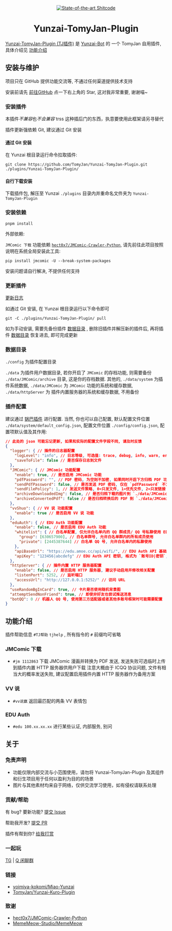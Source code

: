 <div align=center>

[![State-of-the-art Shitcode](https://img.shields.io/static/v1?label=State-of-the-art&message=Shitcode&color=7B5804)](https://github.com/TomyJan/Yunzai-TomyJan-Plugin)

# Yunzai-TomyJan-Plugin

</div>

[Yunzai-TomyJan-Plugin (TJ插件)](https://github.com/TomyJan/Yunzai-TomyJan-Plugin) 是 [Yunzai-Bot](https://github.com/yoimiya-kokomi/Miao-Yunzai) 的 一个 TomyJan 自用插件, 具体介绍见 [功能介绍](#功能介绍)

## 安装与维护

项目只在 GitHub 提供功能交流等, 不通过任何渠道提供技术支持

安装前请先 [前往GitHub](https://github.com/TomyJan/Yunzai-TomyJan-Plugin/) 点一下右上角的 Star, 这对我非常重要, 谢谢喵~

### 安装插件

本插件*不兼容*也*不会兼容* trss 这种插后门的东西，执意要使用此框架请另寻替代

插件更新强依赖 Git, 建议通过 Git 安装

#### 通过 Git 安装

在 Yunzai 根目录运行命令拉取插件:
```shell
git clone https://github.com/TomyJan/Yunzai-TomyJan-Plugin.git ./plugins/Yunzai-TomyJan-Plugin/
```

#### 自行下载安装

下载插件包, 解压至 Yunzai `./plugins` 目录内并重命名文件夹为 `Yunzai-TomyJan-Plugin`

### 安装依赖

```shell
pnpm install
```

外部依赖:

`JMComic 下载` 功能依赖 [`hect0x7/JMComic-Crawler-Python`](https://github.com/hect0x7/JMComic-Crawler-Python), 请先前往此项目按照说明在系统全局安装此工具:

```shell
pip install jmcomic -U --break-system-packages
```

安装问题请自行解决, 不提供任何支持

### 更新插件

[更新日志](/CHANGELOG.md)

如通过 Git 安装, 在 Yunzai 根目录运行以下命令即可

```shell
git -C ./plugins/Yunzai-TomyJan-Plugin/ pull
```

如为手动安装, 需要先备份插件 [数据目录](#数据目录) , 删除旧插件并解压新的插件后, 再将插件 [数据目录](#数据目录) 恢复进去, 即可完成更新

### 数据目录

`./config` 为插件配置目录

`./data` 为插件用户数据目录, 若你开启了 `JMComic` 的存档功能, 则需要备份 `./data/JMComic/archive` 目录, 这是你的存档数据.
其他的, `./data/system` 为插件系统数据, `./data/JMComic` 为 `JMComic` 功能的系统和缓存数据, `./data/httpServer` 为 插件内置服务器的系统和缓存数据, 不用备份

### 插件配置

建议通过 [锅巴插件](https://gitee.com/guoba-yunzai/guoba-plugin) 进行配置. 当然, 你也可以自己配置, 默认配置文件位置 `./data/system/default_config.json`, 配置文件位置 `./config/config.json`, 配置项默认值及其作用:

```json
// 此处的 json 可能忘记更新, 如果和实际的配置文件字段不同, 请及时反馈
{
  "logger": { // 插件的日志器配置
    "logLevel": "info", // 日志等级, 可选值: trace, debug, info, warn, error, fatal
    "saveToFile": false // 是否保存日志到文件
  },
  "JMComic": { // JMComic 功能配置
    "enable": true, // 是否启用 JMComic 功能
    "pdfPassword": "", // PDF 密码, 为空则不加密, 如果同时开启下方归档 PDF 功能, 请请确保设置的密码没有不可用于文件名的字符
    "sendPdfPassword": false, // 是否发送 PDF 密码, 仅在 `pdfPassword` 不为空时生效
    "sendFilePolicy": 1, // 发送文件策略, 0=只发文件, 1=优先文件, 2=只发链接
    "archiveDownloadedImg": false, // 是否归档下载的图片到 `./data/JMComic/archive/download/`, 若开启, 归档将同时将用作下载加速
    "archiveConvertedPdf": false // 是否归档转换后的 PDF 到 `./data/JMComic/archive/convert/`, 若为加密 PDF 则文件名会加上密码, 请确保设置的密码没有不可用于文件名的字符
  },
  "vvShuo": { // VV 说 功能配置
    "enable": true // 是否启用 VV 说 功能
  },
  "eduAuth": { // EDU Auth 功能配置
    "enable": false, // 是否启用 EDU Auth 功能
    "whitelist": { // 白名单配置, 仅允许白名单内的 QQ 群成员/ QQ 号私聊使用 EDU Auth 功能
      "group": [630657900], // 白名单群号, 允许白名单群内的所有成员使用
      "private": [2445387644] // 白名单 QQ 号, 允许白名单内的私聊使用
    },
    "apiBaseUrl": "https://edu.amoe.cc/api/wifi/", // EDU Auth API 基础 URL
    "apiKey": "123456|abcdefg" // EDU Auth API 密钥, 格式为 `账号ID|密钥`, 请前往 [EDU Auth](https://edu.amoe.cc/user) 获取
  },
  "httpServer": { // 插件内置 HTTP 服务器配置
    "enable": false, // 是否启用 HTTP 服务器, 建议手动启用并修改相关配置
    "listenPort": 5252, // 监听端口
    "accessUrl": "http://127.0.0.1:5252/" // 访问 URL
  },
  "useRandomBgInCard": true, // 卡片是否使用随机背景图
  "attemptSendNonFriend": true, // 即使非好友也尝试推送消息
  "botQQ": 0 // 机器人 QQ 号, 使用第三方适配器或者其他多账号框架时可能需要配置
}
```

## 功能介绍

插件帮助信息 `#TJ帮助` `tjhelp` , 所有指令的 `#` 前缀均可省略

### JMComic 下载

- `#jm 1112863` 下载 JMComic 漫画并转换为 PDF 发送, 发送失败可选临时上传到插件内置 HTTP 服务器供用户下载
  注意大概由于 ICQQ 协议问题, 文件有相当大的概率发送失败, 建议配置启用插件内置 HTTP 服务器作为备用方案

### VV 说

- `#vv说赢` 返回最匹配的两条 VV 表情包

### EDU Auth

- `#edu 100.xx.xx.xx` 进行某些认证, 内部服务, 别问

## 关于

### 免责声明

- 功能仅限内部交流与小范围使用，请勿将 Yunzai-TomyJan-Plugin 及其组件和衍生项目用于任何以盈利为目的的场景
- 图片与其他素材均来自于网络，仅供交流学习使用，如有侵权请联系处理

### 贡献/帮助

有 bug? 要新功能? [提交 Issue](https://github.com/TomyJan/Yunzai-TomyJan-Plugin/issues/new/choose)

帮助我开发? [提交 PR](https://github.com/TomyJan/Yunzai-TomyJan-Plugin/compare)

插件有帮到你? [给我打赏](https://donate.tomys.top)

### 一起玩

[TG](https://t.me/TomyJan) | [Q 闲聊群](https://qun.tomys.top)

### 链接

- [yoimiya-kokomi/Miao-Yunzai](https://github.com/yoimiya-kokomi/Miao-Yunzai)
- [TomyJan/Yunzai-Kuro-Plugin](https://github.com/TomyJan/Yunzai-Kuro-Plugin)

### 致谢

- [hect0x7/JMComic-Crawler-Python](https://github.com/hect0x7/JMComic-Crawler-Python)
- [MemeMeow-Studio/MemeMeow](https://github.com/MemeMeow-Studio/MemeMeow)
